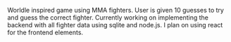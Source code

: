 Worldle inspired game using MMA fighters. User is given 10 guesses to try and guess the correct fighter. Currently working on implementing the backend 
with all fighter data using sqlite and node.js. I plan on using react for the frontend elements.

